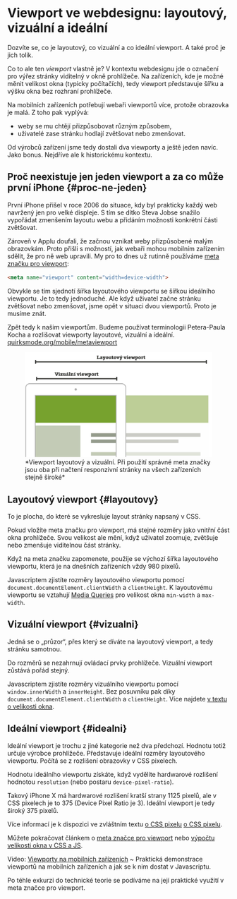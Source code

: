 # Viewport ve webdesignu: layoutový, vizuální a ideální

Dozvíte se, co je layoutový, co vizuální a co ideální viewport. A také proč je jich tolik.

Co to ale ten *viewport* vlastně je? V kontextu webdesignu jde o označení pro výřez stránky viditelný v okně prohlížeče. Na zařízeních, kde je možné měnit velikost okna (typicky počítačích), tedy viewport představuje šířku a výšku okna bez rozhraní prohlížeče.

Na mobilních zařízeních potřebují webaři viewportů více, protože obrazovka je malá. Z toho pak vyplývá:

- weby se mu chtějí přizpůsobovat různým způsobem,
- uživatelé zase stránku hodlají zvětšovat nebo zmenšovat.

<!-- AdSnippet -->

Od výrobců zařízení jsme tedy dostali dva viewporty a ještě jeden navíc. Jako bonus. Nejdříve ale k historickému kontextu.

## Proč neexistuje jen jeden viewport a za co může první iPhone {#proc-ne-jeden}

První iPhone přišel v roce 2006 do situace, kdy byl prakticky každý web navržený jen pro velké displeje. S tím se dítko Steva Jobse snažilo vypořádat zmenšením layoutu webu a přidáním možnosti konkrétní části zvětšovat.

Zároveň v Applu doufali, že začnou vznikat weby přizpůsobené malým obrazovkám. Proto přišli s možností, jak  webaři mohou mobilním  zařízením  sdělit, že pro ně web upravili. My pro to dnes už rutinně používáme [meta značku pro viewport](viewport-meta.md):

```html
<meta name="viewport" content="width=device-width">
```

Obvykle se tím sjednotí šířka layoutového viewportu se šířkou ideálního viewportu. Je to tedy jednoduché. Ale když uživatel začne stránku zvětšovat nebo zmenšovat, jsme opět v situaci dvou viewportů. Proto je musíme znát.

Zpět tedy k našim viewportům. Budeme používat terminologii Petera-Paula Kocha a rozlišovat viewporty layoutové, vizuální a ideální. [quirksmode.org/mobile/metaviewport](http://www.quirksmode.org/mobile/metaviewport/)

<figure>
<img src="../dist/images/original/viewport-layoutovy-vizualni.jpg" alt="Layoutový a vizuální viewport">
<figcaption markdown="1">
*Viewport layoutový a vizuální. Při použití správné meta značky jsou oba při načtení responzivní stránky na všech zařízeních stejně široké*
</figcaption>
</figure>

## Layoutový viewport {#layoutovy}

To je plocha, do které se vykresluje layout stránky napsaný v CSS.

Pokud vložíte meta značku pro viewport, má stejné rozměry jako vnitřní část okna prohlížeče. Svou velikost ale mění, když uživatel zoomuje, zvětšuje nebo zmenšuje viditelnou část stránky.

Když na meta značku zapomenete, použije se výchozí šířka layoutového viewportu, která je na dnešních zařízeních vždy 980 pixelů.

<!-- AdSnippet -->

Javascriptem zjistíte rozměry layoutového viewportu pomocí `document.documentElement.clientWidth` a `clientHeight`. K layoutovému viewportu se vztahují [Media Queries](css3-media-queries.md) pro velikost okna `min-width` a `max-width`.

## Vizuální viewport {#vizualni}

Jedná se o „průzor“, přes který se díváte na layoutový viewport, a tedy stránku samotnou.

Do rozměrů se nezahrnují ovládací prvky prohlížeče. Vizuální viewport zůstává pořád stejný.

Javascriptem zjistíte rozměry vizuálního viewportu pomocí `window.innerWidth` a `innerHeight`. Bez posuvníku pak díky `document.documentElement.clientWidth` a `clientHeight`. Více najdete [v textu o velikosti okna](velikost-okna-css-js.md).

## Ideální viewport  {#idealni}

Ideální viewport je trochu z jiné kategorie než dva předchozí. Hodnotu totiž určuje výrobce prohlížeče. Představuje ideální rozměry layoutového viewportu. Počítá se z rozlišení obrazovky v CSS pixelech.

Hodnotu ideálního viewportu získáte, když vydělíte hardwarové rozlišení hodnotou `resolution` (nebo postaru `device-pixel-ratio`).

Takový iPhone X má hardwarové rozlišení kratší strany 1125 pixelů, ale v CSS pixelech je to 375 (Device Pixel Ratio je  3). Ideální viewport je tedy široký 375 pixelů.
  
Více informací je k dispozici ve zvláštním textu <span class="ebook-only" markdown="1">[o CSS pixelu](zmeny-css-pixel.md)</span> <span class="web-only" markdown="1">[o CSS pixelu](css-pixel.md)</span>. 


<div class="web-only" markdown="1">

  Můžete pokračovat článkem o [meta značce pro viewport](viewport-meta.md) nebo [výpočtu velikosti okna v CSS a JS](velikost-okna-css-js.md).

</div>

<p class="video web-only">

Video: <a href="https://www.youtube.com/watch?v=Un1lofU64oo">Viewporty na mobilních zařízeních</a> ~ Praktická demonstrace viewportů na mobilních zařízeních a jak se k nim dostat v Javascriptu.

</p>

<div class="ebook-only" markdown="1">

  Po téhle exkurzi do technické teorie se podíváme na její praktické využití  v meta značce pro viewport.  

</div>

<!-- AdSnippet -->
